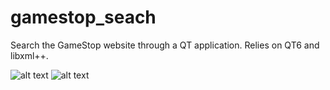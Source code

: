 # gamestop_seach

Search the GameStop website through a QT application. Relies on QT6 and libxml++.

![alt text](https://gcdnb.pbrd.co/images/MmbTEJuiB9ug.png)
![alt text](https://gcdnb.pbrd.co/images/QzBaa2OUmDTA.png?o=1)
